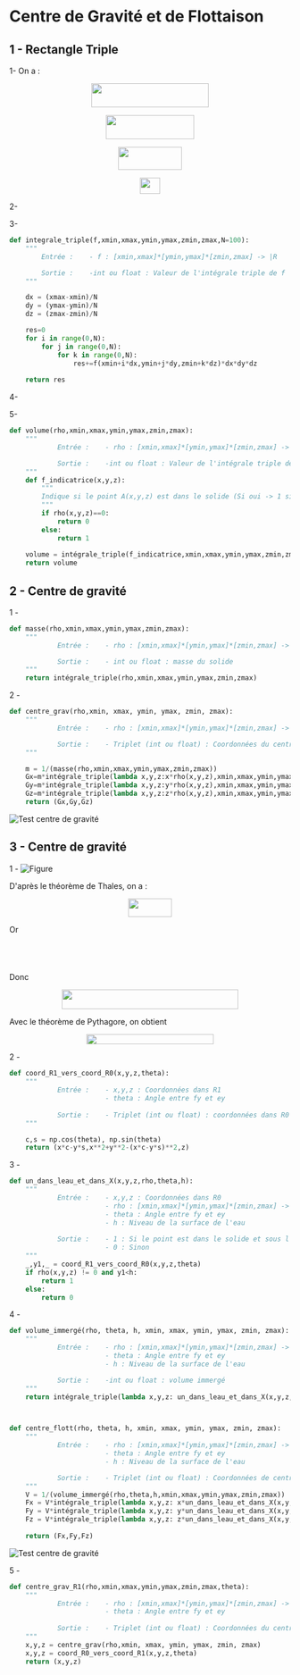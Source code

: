 # Centre de Gravité et de Flottaison

## 1 - Rectangle Triple
1- On a :

<p align="center"><img src="/Python/DM2/tex/6f27871318367464a14e7c838a56dd8e.svg?invert_in_darkmode&sanitize=true" align=middle width=209.65904189999998pt height=42.94104375pt/></p>

<p align="center"><img src="/tex/c305e7ac133a51e449b797109f78d4fb.svg?invert_in_darkmode&sanitize=true&sanitize=true" align=middle width=157.66690499999999pt height=42.94104375pt/></p>

<p align="center"><img src="/tex/d1619a39e512aee832804d104bf25c02.svg?invert_in_darkmode&sanitize=true&sanitize=true" align=middle width=113.4392094pt height=40.70359755pt/></p>
<p align="center"><img src="/tex/9bbb1c2089ee78a6ab418b9ab7017bff.svg?invert_in_darkmode&sanitize=true&sanitize=true" align=middle width=35.7625488pt height=29.47417935pt/></p>

2-


3- 
```python
def integrale_triple(f,xmin,xmax,ymin,ymax,zmin,zmax,N=100):
    """
        Entrée :    - f : [xmin,xmax]*[ymin,ymax]*[zmin,zmax] -> |R

        Sortie : 	-int ou float : Valeur de l'intégrale triple de f
    """

    dx = (xmax-xmin)/N
    dy = (ymax-ymin)/N
    dz = (zmax-zmin)/N

    res=0
    for i in range(0,N):
        for j in range(0,N):
            for k in range(0,N):
                res+=f(xmin+i*dx,ymin+j*dy,zmin+k*dz)*dx*dy*dz
                
    return res
```

4-

5- 
```python
def volume(rho,xmin,xmax,ymin,ymax,zmin,zmax):
    """
            Entrée :    - rho : [xmin,xmax]*[ymin,ymax]*[zmin,zmax] -> |R

            Sortie : 	-int ou float : Valeur de l'intégrale triple de f
    """ 
    def f_indicatrice(x,y,z):
        """
        Indique si le point A(x,y,z) est dans le solide (Si oui -> 1 sinon -> 0) 
        """
        if rho(x,y,z)==0:
            return 0
        else:
            return 1
        
    volume = intégrale_triple(f_indicatrice,xmin,xmax,ymin,ymax,zmin,zmax)
    return volume
```

## 2 - Centre de gravité

1 -
```python
def masse(rho,xmin,xmax,ymin,ymax,zmin,zmax):
    """
            Entrée :    - rho : [xmin,xmax]*[ymin,ymax]*[zmin,zmax] -> |R

            Sortie : 	- int ou float : masse du solide
    """ 
    return intégrale_triple(rho,xmin,xmax,ymin,ymax,zmin,zmax)

```

2 - 
```python
def centre_grav(rho,xmin, xmax, ymin, ymax, zmin, zmax):
    """
            Entrée :    - rho : [xmin,xmax]*[ymin,ymax]*[zmin,zmax] -> |R

            Sortie : 	- Triplet (int ou float) : Coordonnées du centre de gravité
    """

    m = 1/(masse(rho,xmin,xmax,ymin,ymax,zmin,zmax))
    Gx=m*intégrale_triple(lambda x,y,z:x*rho(x,y,z),xmin,xmax,ymin,ymax,zmin,zmax)
    Gy=m*intégrale_triple(lambda x,y,z:y*rho(x,y,z),xmin,xmax,ymin,ymax,zmin,zmax)
    Gz=m*intégrale_triple(lambda x,y,z:z*rho(x,y,z),xmin,xmax,ymin,ymax,zmin,zmax)
    return (Gx,Gy,Gz)

```
![Test centre de gravité](Centre_grav.png)

## 3 - Centre de gravité

1 -
![Figure](Figure.png)

D'après le théorème de Thales, on a :
<p align="center"><img src="/Python/DM2/tex/4a82e431d0735014e5a06f9ad67a1c1b.svg?invert_in_darkmode&sanitize=true" align=middle width=78.84452895pt height=33.62942055pt/></p>
Or <p align="center"><img src="/Python/DM2/tex/8b64c6020812328582b928dec6359c64.svg?invert_in_darkmode&sanitize=true" align=middle width=92.89467825pt height=11.4155283pt/></p> 
<p align="center"><img src="/Python/DM2/tex/9aca8975e6ec4821dd237604235895da.svg?invert_in_darkmode&sanitize=true" align=middle width=124.51188255pt height=14.611878599999999pt/></p>
Donc 
<p align="center"><img src="/Python/DM2/tex/b3cefd3af052723b94d0a6f842edf9b3.svg?invert_in_darkmode&sanitize=true" align=middle width=315.58061369999996pt height=34.7253258pt/></p>
Avec le théorème de Pythagore, on obtient
<p align="center"><img src="/Python/DM2/tex/089a989ca48a3a76a3a2a5cb7f3d51c4.svg?invert_in_darkmode&sanitize=true" align=middle width=228.57255629999997pt height=18.312383099999998pt/></p>

2 - 
```python
def coord_R1_vers_coord_R0(x,y,z,theta):
    """ 
            Entrée : 	- x,y,z : Coordonnées dans R1
                        - theta : Angle entre fy et ey
                        
            Sortie : 	- Triplet (int ou float) : coordonnées dans R0
    """

    c,s = np.cos(theta), np.sin(theta)
    return (x*c-y*s,x**2+y**2-(x*c-y*s)**2,z)
```

3 -
```python
def un_dans_leau_et_dans_X(x,y,z,rho,theta,h):
    """
            Entrée : 	- x,y,z : Coordonnées dans R0
                        - rho : [xmin,xmax]*[ymin,ymax]*[zmin,zmax] -> |R
                        - theta : Angle entre fy et ey
                        - h : Niveau de la surface de l'eau
                        
            Sortie : 	- 1 : Si le point est dans le solide et sous l'eau
                        - 0 : Sinon
    """
    _,y1,_ = coord_R1_vers_coord_R0(x,y,z,theta)
    if rho(x,y,z) != 0 and y1<h:
        return 1
    else:
        return 0
```
4 - 
```python
def volume_immergé(rho, theta, h, xmin, xmax, ymin, ymax, zmin, zmax):
    """
            Entrée :    - rho : [xmin,xmax]*[ymin,ymax]*[zmin,zmax] -> |R
                        - theta : Angle entre fy et ey
                        - h : Niveau de la surface de l'eau

            Sortie : 	-int ou float : volume immergé
    """   
    return intégrale_triple(lambda x,y,z: un_dans_leau_et_dans_X(x,y,z,rho,theta,h),xmin,xmax,ymin,ymax,zmin,zmax)



def centre_flott(rho, theta, h, xmin, xmax, ymin, ymax, zmin, zmax):
    """
            Entrée :    - rho : [xmin,xmax]*[ymin,ymax]*[zmin,zmax] -> |R
                        - theta : Angle entre fy et ey
                        - h : Niveau de la surface de l'eau	

            Sortie : 	- Triplet (int ou float) : Coordonnées de centre de flottaison
    """  
    V = 1/(volume_immergé(rho,theta,h,xmin,xmax,ymin,ymax,zmin,zmax))
    Fx = V*intégrale_triple(lambda x,y,z: x*un_dans_leau_et_dans_X(x,y,z,rho,theta,h),xmin,xmax,ymin,ymax,zmin,zmax)
    Fy = V*intégrale_triple(lambda x,y,z: y*un_dans_leau_et_dans_X(x,y,z,rho,theta,h),xmin,xmax,ymin,ymax,zmin,zmax)
    Fz = V*intégrale_triple(lambda x,y,z: z*un_dans_leau_et_dans_X(x,y,z,rho,theta,h),xmin,xmax,ymin,ymax,zmin,zmax)
    
    return (Fx,Fy,Fz)
```
![Test centre de gravité](centre_flott.png)

5 - 

```python
def centre_grav_R1(rho,xmin,xmax,ymin,ymax,zmin,zmax,theta):
    """
            Entrée :    - rho : [xmin,xmax]*[ymin,ymax]*[zmin,zmax] -> |R
                        - theta : Angle entre fy et ey
                        
            Sortie : 	- Triplet (int ou float) : Coordonnées du centre de gravité dans R1
    """  
    x,y,z = centre_grav(rho,xmin, xmax, ymin, ymax, zmin, zmax)
    x,y,z = coord_R0_vers_coord_R1(x,y,z,theta)
    return (x,y,z)
```


